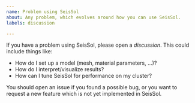```yaml
---
name: Problem using SeisSol
about: Any problem, which evolves around how you can use SeisSol.
labels: discussion

---
```


<!-- markdownlint-disable MD041 -->

If you have a problem using SeisSol,
please open a *discussion*. This could include things like:

* How do I set up a model (mesh, material parameters, ...)?
* How do I interpret/visualize results?
* How can I tune SeisSol for performance on my cluster?

You should open an issue if you found a possible bug, or you want to request
a new feature which is not yet implemented in SeisSol.

